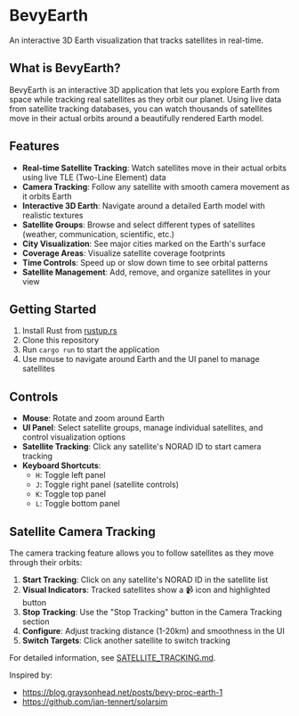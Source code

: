 # BevyEarth

An interactive 3D Earth visualization that tracks satellites in real-time.

## What is BevyEarth?

BevyEarth is an interactive 3D application that lets you explore Earth from space while tracking real satellites as they orbit our planet. Using live data from satellite tracking databases, you can watch thousands of satellites move in their actual orbits around a beautifully rendered Earth model.

## Features

- **Real-time Satellite Tracking**: Watch satellites move in their actual orbits using live TLE (Two-Line Element) data
- **Camera Tracking**: Follow any satellite with smooth camera movement as it orbits Earth
- **Interactive 3D Earth**: Navigate around a detailed Earth model with realistic textures
- **Satellite Groups**: Browse and select different types of satellites (weather, communication, scientific, etc.)
- **City Visualization**: See major cities marked on the Earth's surface
- **Coverage Areas**: Visualize satellite coverage footprints
- **Time Controls**: Speed up or slow down time to see orbital patterns
- **Satellite Management**: Add, remove, and organize satellites in your view

## Getting Started

1. Install Rust from [rustup.rs](https://rustup.rs/)
2. Clone this repository
3. Run `cargo run` to start the application
4. Use mouse to navigate around Earth and the UI panel to manage satellites

## Controls

- **Mouse**: Rotate and zoom around Earth
- **UI Panel**: Select satellite groups, manage individual satellites, and control visualization options
- **Satellite Tracking**: Click any satellite's NORAD ID to start camera tracking
- **Keyboard Shortcuts**:
  - `H`: Toggle left panel
  - `J`: Toggle right panel (satellite controls)
  - `K`: Toggle top panel
  - `L`: Toggle bottom panel

## Satellite Camera Tracking

The camera tracking feature allows you to follow satellites as they move through their orbits:

1. **Start Tracking**: Click on any satellite's NORAD ID in the satellite list
2. **Visual Indicators**: Tracked satellites show a 📹 icon and highlighted button
3. **Stop Tracking**: Use the "Stop Tracking" button in the Camera Tracking section
4. **Configure**: Adjust tracking distance (1-20km) and smoothness in the UI
5. **Switch Targets**: Click another satellite to switch tracking

For detailed information, see [SATELLITE_TRACKING.md](SATELLITE_TRACKING.md).

Inspired by: 
- https://blog.graysonhead.net/posts/bevy-proc-earth-1
- https://github.com/jan-tennert/solarsim